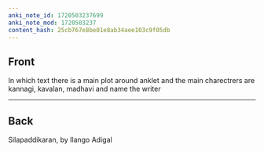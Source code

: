 ```yaml
---
anki_note_id: 1720503237699
anki_note_mod: 1720503237
content_hash: 25cb767e8be01e8ab34aee103c9f05db
---
```


## Front

In which text there is a main plot around anklet and the main charectrers are kannagi, kavalan, madhavi and name the writer

<hr/>

## Back

Silapaddikaran, by Ilango Adigal